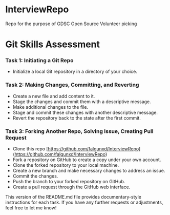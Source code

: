 # InterviewRepo
Repo for the purpose of GDSC Open Source Volunteer picking

# Git Skills Assessment

### Task 1: Initiating a Git Repo
- Initialize a local Git repository in a directory of your choice.

### Task 2: Making Changes, Committing, and Reverting
- Create a new file and add content to it.
- Stage the changes and commit them with a descriptive message.
- Make additional changes to the file.
- Stage and commit these changes with another descriptive message.
- Revert the repository back to the state after the first commit.


### Task 3: Forking Another Repo, Solving Issue, Creating Pull Request
- Clone this repo [https://github.com/falgunxd/InterviewRepo] (https://github.com/falgunxd/InterviewRepo)
- Fork a repository on GitHub to create a copy under your own account.
- Clone the forked repository to your local machine.
- Create a new branch and make necessary changes to address an issue.
- Commit the changes.
- Push the branch to your forked repository on GitHub.
- Create a pull request through the GitHub web interface.


This version of the README.md file provides documentary-style instructions for each task. If you have any further requests or adjustments, feel free to let me know!
